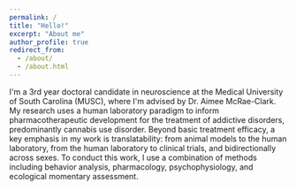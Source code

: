 ```yaml
---
permalink: /
title: "Hello!"
excerpt: "About me"
author_profile: true
redirect_from: 
  - /about/
  - /about.html
---
```


I'm a 3rd year doctoral candidate in neuroscience at the Medical University of South Carolina (MUSC), where I'm advised by Dr. Aimee McRae-Clark. My research uses a human laboratory paradigm to inform pharmacotherapeutic development for the treatment of addictive disorders, predominantly cannabis use disorder. Beyond basic treatment efficacy, a key emphasis in my work is translatability: from animal models to the human laboratory, from the human laboratory to clinical trials, and bidirectionally across sexes. To conduct this work, I use a combination of methods including behavior analysis, pharmacology, psychophysiology, and ecological momentary assessment.